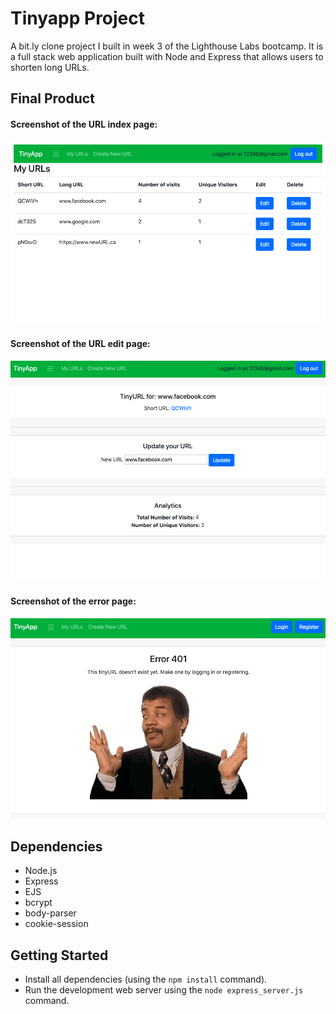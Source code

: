 # Tinyapp Project

A bit.ly clone project I built in week 3 of the Lighthouse Labs bootcamp. It is a full stack web application built with Node and Express that allows users to shorten long URLs. 

## Final Product

#### Screenshot of the URL index page: 
!["Screenshot of the URLs index page"](https://github.com/susan-wz/tinyapp/blob/master/docs/url-index-page.png?raw=true)

#### Screenshot of the URL edit page: 
!["Screenshot of the URL edit page"](https://github.com/susan-wz/tinyapp/blob/master/docs/url-edit-page.png?raw=true)

#### Screenshot of the error page: 
!["Screenshot of the error page"](https://github.com/susan-wz/tinyapp/blob/master/docs/error-page.png?raw=true)


## Dependencies

- Node.js
- Express
- EJS
- bcrypt
- body-parser
- cookie-session

## Getting Started

- Install all dependencies (using the `npm install` command).
- Run the development web server using the `node express_server.js` command.